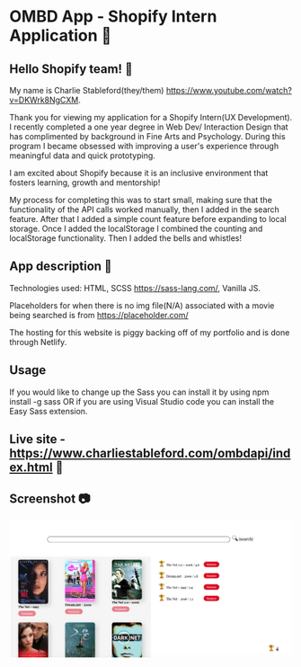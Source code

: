 # OMBD App - Shopify Intern Application 📍
## Hello Shopify team! 👋
My name is Charlie Stableford(they/them) https://www.youtube.com/watch?v=DKWrk8NgCXM.

Thank you for viewing my application for a Shopify Intern(UX Development). I recently completed a one year degree in Web Dev/ Interaction Design that has complimented by background in Fine Arts and Psychology. During this program I became obsessed with improving a user's experience through meaningful data and quick prototyping.

I am excited about Shopify because it is an inclusive environment that fosters learning, growth and mentorship! 

My process for completing this was to start small, making sure that the functionality of the API calls worked manually, then I added in the search feature. After that I added a simple count feature before expanding to local storage. Once I added the localStorage I combined the counting and localStorage functionality. Then I added the bells and whistles!

## App description 📝
Technologies used: HTML, SCSS https://sass-lang.com/, Vanilla JS. 

Placeholders for when there is no img file(N/A) associated with a movie being searched is from https://placeholder.com/

The hosting for this website is piggy backing off of my portfolio and is done through Netlify.

## Usage
If you would like to change up the Sass you can install it by using npm install -g sass
OR if you are using Visual Studio code you can install the Easy Sass extension.

## Live site - https://www.charliestableford.com/ombdapi/index.html 🔗

## Screenshot 📷
<img src="assets/screen.png" alt="Screenshot"/>

